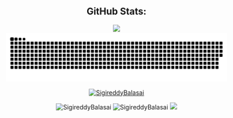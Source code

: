 <h2 align="center">GitHub Stats:</h3>
<div align="center">
<img src="https://skillicons.dev/icons?i=arduino,c,cpp,css,discord,bots,flask,git,github,java,linkedin,linux,md,mysql,powershell,py,raspberrypi,sqlite,selenium&perline=6" />
    <picture>
  <source media="(prefers-color-scheme: dark)" srcset="https://raw.githubusercontent.com/SigireddyBalasai/SigireddyBalasai/output/github-contribution-grid-snake.svg">
  <img alt="github-snake" src="https://raw.githubusercontent.com/SigireddyBalasai/SigireddyBalasai/output/github-contribution-grid-snake.svg">
</picture>
<p align="center"> <a href="https://github.com/ryo-ma/github-profile-trophy"><img src="https://github-profile-trophy.vercel.app/?username=SigireddyBalasai" alt="SigireddyBalasai" /></a> </p>
  
<img src="https://github-readme-stats.vercel.app/api/top-langs?username=SigireddyBalasai&layout=compact&include_all_commits=true&count_private=true&show_icons=true&line_height=20&title_color=7A7ADB&icon_color=2234AE&text_color=D3D3D3&bg_color=0,000000,130F40" alt="SigireddyBalasai" />

<img src="https://github-readme-stats.vercel.app/api?username=SigireddyBalasai&show_icons=true&line_height=20&title_color=7A7ADB&icon_color=2234AE&text_color=D3D3D3&bg_color=0,000000,130F40&include_all_commits=true&count_private=true" alt="SigireddyBalasai" />

<img src="https://github-readme-streak-stats.herokuapp.com/?user=SigireddyBalasai&border=D3D3D3&sideNums=7A7ADB&background=130F40&stroke=6842DB&currStreakNum=7A7ADB&ring=5B3CDD&fire=D3D351&currStreakLabel=D3D3D3&sideLabels=D3D3D3&dates=A3A3A3" />

<!-- <a href="https://github.com/ashutosh00710/github-readme-activity-graph"><img alt="Balasai Activity Graph" src="https://activity-graph.herokuapp.com/graph?username=SigireddyBalasai&bg_color=130F40&color=7a7adb&line=2234ae&point=FFFFFF" /></a> -->

</div>

